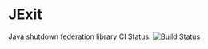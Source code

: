 # JExit
Java shutdown federation library
CI Status: [![Build Status](https://travis-ci.org/sidgod/JExit.svg?branch=master)](https://travis-ci.org/sidgod/JExit.svg?branch=master)